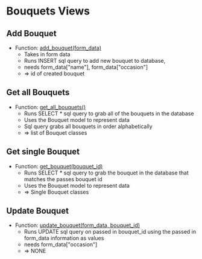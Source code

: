 # Bouquets Views

## Add Bouquet
- Function: [add_bouquet(form_data)](../../../../bouquetapp/views/data_manager/bouquets/add_bouquet.py)
    - Takes in form data
    - Runs INSERT sql query to add new bouquet to database,
    - needs form_data["name"], form_data["occasion"]
    - => id of created bouquet
    
## Get all Bouquets
- Function: [get_all_bouquets()](../../../../bouquetapp/views/data_manager/bouquets/get_all_bouquets.py)
    - Runs SELECT * sql query to grab all of the bouquets in the database
    - Uses the Bouquet model to represent data
    - Sql query grabs all bouquets in order alphabetically
    - => list of Bouquet classes
    
## Get single Bouquet 
- Function: [get_bouquet(bouquet_id)](../../../../bouquetapp/views/data_manager/bouquets/get_bouquet.py)
    - Runs SELECT * sql query to grab the bouquet in the database that matches the passes bouquet id
    - Uses the Bouquet model to represent data
    - => Single Bouquet classes
    
## Update Bouquet
- Function: [update_bouquet(form_data, bouquet_id)](../../../../bouquetapp/views/data_manager/bouquets/update_bouquet.py)
    - Runs UPDATE sql query on passed in bouquet_id using the passed in form_data information as values
    - needs form_data["occasion"]
    - => NONE
    
